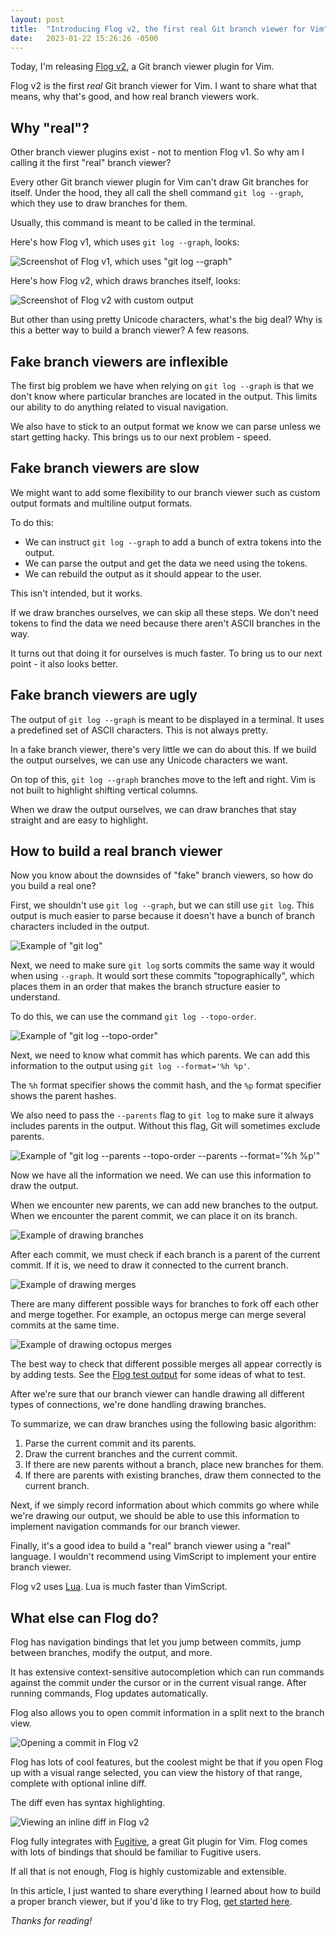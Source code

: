 ```yaml
---
layout: post
title:  "Introducing Flog v2, the first real Git branch viewer for Vim"
date:   2023-01-22 15:26:26 -0500
---
```

Today, I'm releasing [Flog v2](https://github.com/rbong/vim-flog), a Git branch viewer plugin for Vim.

Flog v2 is the first *real* Git branch viewer for Vim. I want to share what that means, why that's good, and how real branch viewers work.

## Why "real"?

Other branch viewer plugins exist - not to mention Flog v1. So why am I calling it the first "real" branch viewer?

Every other Git branch viewer plugin for Vim can't draw Git branches for itself. Under the hood, they all call the shell command `git log --graph`, which they use to draw branches for them.

Usually, this command is meant to be called in the terminal.

Here's how Flog v1, which uses `git log --graph`, looks:

![Screenshot of Flog v1, which uses "git log --graph"](/img/2023-01-22-flog-v1.png)

Here's how Flog v2, which draws branches itself, looks:

![Screenshot of Flog v2 with custom output](/img/2023-01-22-flog-v2.png)

But other than using pretty Unicode characters, what's the big deal? Why is this a better way to build a branch viewer? A few reasons.

## Fake branch viewers are inflexible

The first big problem we have when relying on `git log --graph` is that we don't know where particular branches are located in the output. This limits our ability to do anything related to visual navigation.

We also have to stick to an output format we know we can parse unless we start getting hacky. This brings us to our next problem - speed.

## Fake branch viewers are slow

We might want to add some flexibility to our branch viewer such as custom output formats and multiline output formats.

To do this:

* We can instruct `git log --graph` to add a bunch of extra tokens into the output.
* We can parse the output and get the data we need using the tokens.
* We can rebuild the output as it should appear to the user.

This isn't intended, but it works.

If we draw branches ourselves, we can skip all these steps. We don't need tokens to find the data we need because there aren't ASCII branches in the way.

It turns out that doing it for ourselves is much faster. To bring us to our next point - it also looks better.

## Fake branch viewers are ugly

The output of `git log --graph` is meant to be displayed in a terminal. It uses a predefined set of ASCII characters. This is not always pretty.

In a fake branch viewer, there's very little we can do about this. If we build the output ourselves, we can use any Unicode characters we want.

On top of this, `git log --graph` branches move to the left and right. Vim is not built to highlight shifting vertical columns.

When we draw the output ourselves, we can draw branches that stay straight and are easy to highlight.

## How to build a real branch viewer

Now you know about the downsides of "fake" branch viewers, so how do you build a real one?

First, we shouldn't use `git log --graph`, but we can still use `git log`. This output is much easier to parse because it doesn't have a bunch of branch characters included in the output.

![Example of "git log"](/img/2023-01-22-flog-basic-example.png)

Next, we need to make sure `git log` sorts commits the same way it would when using `--graph`. It would sort these commits "topographically", which places them in an order that makes the branch structure easier to understand.

To do this, we can use the command `git log --topo-order`.

![Example of "git log --topo-order"](/img/2023-01-22-flog-topo-example.png)

Next, we need to know what commit has which parents. We can add this information to the output using `git log --format='%h %p'`.

The `%h` format specifier shows the commit hash, and the `%p` format specifier shows the parent hashes.

We also need to pass the `--parents` flag to `git log` to make sure it always includes parents in the output. Without this flag, Git will sometimes exclude parents.

![Example of "git log --parents --topo-order --parents --format='%h %p'"](/img/2023-01-22-flog-parents-example.png)

Now we have all the information we need. We can use this information to draw the output.

When we encounter new parents, we can add new branches to the output. When we encounter the parent commit, we can place it on its branch.

![Example of drawing branches](/img/2023-01-22-flog-branches-example.png)

After each commit, we must check if each branch is a parent of the current commit. If it is, we need to draw it connected to the current branch.

![Example of drawing merges](/img/2023-01-22-flog-merges-example.png)

There are many different possible ways for branches to fork off each other and merge together. For example, an octopus merge can merge several commits at the same time.

![Example of drawing octopus merges](/img/2023-01-22-flog-octopus-example.png)

The best way to check that different possible merges all appear correctly is by adding tests. See the [Flog test output](https://github.com/rbong/vim-flog/tree/v2.0.0/t/data) for some ideas of what to test.

After we're sure that our branch viewer can handle drawing all different types of connections, we're done handling drawing branches.

To summarize, we can draw branches using the following basic algorithm:

1. Parse the current commit and its parents.
2. Draw the current branches and the current commit.
3. If there are new parents without a branch, place new branches for them.
4. If there are parents with existing branches, draw them connected to the current branch.

Next, if we simply record information about which commits go where while we're drawing our output, we should be able to use this information to implement navigation commands for our branch viewer.

Finally, it's a good idea to build a "real" branch viewer using a "real" language. I wouldn't recommend using VimScript to implement your entire branch viewer.

Flog v2 uses [Lua](https://www.lua.org/). Lua is much faster than VimScript.

## What else can Flog do?

Flog has navigation bindings that let you jump between commits, jump between branches, modify the output, and more.

It has extensive context-sensitive autocompletion which can run commands against the commit under the cursor or in the current visual range. After running commands, Flog updates automatically.

Flog also allows you to open commit information in a split next to the branch view.

![Opening a commit in Flog v2](/img/2023-01-22-flog-view-commit.png)

Flog has lots of cool features, but the coolest might be that if you open Flog up with a visual range selected, you can view the history of that range, complete with optional inline diff.

The diff even has syntax highlighting.

![Viewing an inline diff in Flog v2](/img/2023-01-22-flog-inline-diff.png)

Flog fully integrates with [Fugitive](https://github.com/tpope/vim-fugitive), a great Git plugin for Vim. Flog comes with lots of bindings that should be familiar to Fugitive users.

If all that is not enough, Flog is highly customizable and extensible.

In this article, I just wanted to share everything I learned about how to build a proper branch viewer, but if you'd like to try Flog, [get started here](https://github.com/rbong/vim-flog).

*Thanks for reading!*
